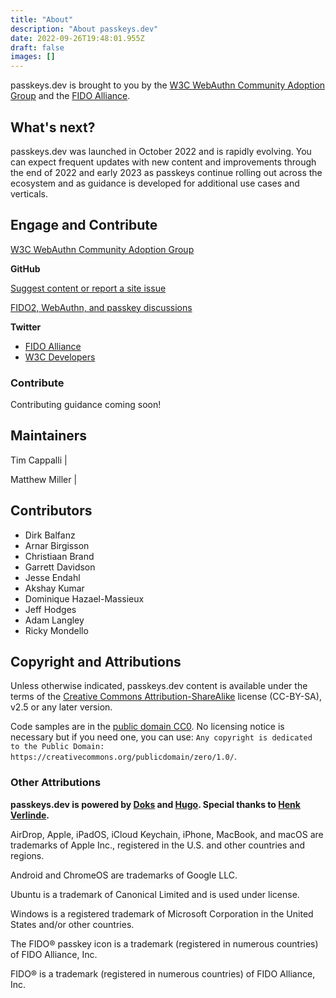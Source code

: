 ```yaml
---
title: "About"
description: "About passkeys.dev"
date: 2022-09-26T19:48:01.955Z
draft: false
images: []
---
```


passkeys.dev is brought to you by the [W3C WebAuthn Community Adoption Group](https://www.w3.org/community/webauthn-adoption/) and the [FIDO Alliance](https://fidoalliance.org/).

## What's next?

passkeys.dev was launched in October 2022 and is rapidly evolving. You can expect frequent updates with new content and improvements through the end of 2022 and early 2023 as passkeys continue rolling out across the ecosystem and as guidance is developed for additional use cases and verticals.

<!--
<a href="roadmap"><button type="button" class="btn btn-primary">View Site Roadmap <i class="bi bi-cone-striped"></i></button></a>
-->

## Engage and Contribute

<a href="https://www.w3.org/community/webauthn-adoption/" target="_blank">W3C WebAuthn Community Adoption Group <i class="bi bi-box-arrow-up-right"></i></a>

<strong>GitHub</strong> <i class="bi bi-github color-black"></i>

<a href="https://github.com/passkeydeveloper/passkeys.dev/issues/new/choose" target="_blank">Suggest content or report a site issue <i class="bi bi-box-arrow-up-right"></i></a>

<a href="https://github.com/passkeydeveloper/discussions/discussions" target="_blank">FIDO2, WebAuthn, and passkey discussions <i class="bi bi-box-arrow-up-right"></i></a>

<strong>Twitter</strong> <i class="bi bi-twitter color-twitter-blue"></i>

- <a href="https://twitter.com/FIDOAlliance" target="_blank">FIDO Alliance <i class="bi bi-box-arrow-up-right"></i></a>
- <a href="https://twitter.com/w3cdevs" target="_blank">W3C Developers <i class="bi bi-box-arrow-up-right"></i></a>

### Contribute

Contributing guidance coming soon!

## Maintainers

Tim Cappalli | <a href="https://github.com/timcappalli" target="_blank"><i class="bi bi-github color-black"></i></a> <a href="https://twitter.com/timcappalli" target="_blank"><i class="bi bi-twitter color-twitter-blue"></i></a> <a href="https://timcappalli.me/" target="_blank"><i class="bi bi-house-heart"></i></a>

Matthew Miller | <a href="https://github.com/MasterKale" target="_blank"><i class="bi bi-github color-black"></i></a> <a href="https://twitter.com/IAmKale" target="_blank"><i class="bi bi-twitter color-twitter-blue"></i></a> <a href="https://millerti.me/" target="_blank"><i class="bi bi-house-heart"></i></a>

## Contributors

- Dirk Balfanz
- Arnar Birgisson
- Christiaan Brand
- Garrett Davidson
- Jesse Endahl
- Akshay Kumar
- Dominique Hazael-Massieux <a href="https://github.com/dontcallmedom" target="_blank"><i class="bi bi-github color-black"></i></a>
- Jeff Hodges
- Adam Langley
- Ricky Mondello

## Copyright and Attributions

Unless otherwise indicated, passkeys.dev content is available under the terms of the [Creative Commons Attribution-ShareAlike](https://creativecommons.org/licenses/by-sa/2.5/) license (CC-BY-SA), v2.5 or any later version.

Code samples are in the [public domain CC0](https://creativecommons.org/publicdomain/zero/1.0/). No licensing notice is necessary but if you need one, you can use: `Any copyright is dedicated to the Public Domain: https://creativecommons.org/publicdomain/zero/1.0/`.

### Other Attributions

**passkeys.dev is powered by [Doks](https://getdoks.org/) and [Hugo](https://gohugo.io/). Special thanks to [Henk Verlinde](https://github.com/h-enk).**

AirDrop, Apple, iPadOS, iCloud Keychain, iPhone, MacBook, and macOS are trademarks of Apple Inc., registered in the U.S. and other countries and regions.

Android and ChromeOS are trademarks of Google LLC.

Ubuntu is a trademark of Canonical Limited and is used under license.

Windows is a registered trademark of Microsoft Corporation in the United States and/or other countries.

The FIDO® passkey icon is a trademark (registered in numerous countries) of FIDO Alliance, Inc.

FIDO® is a trademark (registered in numerous countries) of FIDO Alliance, Inc.
